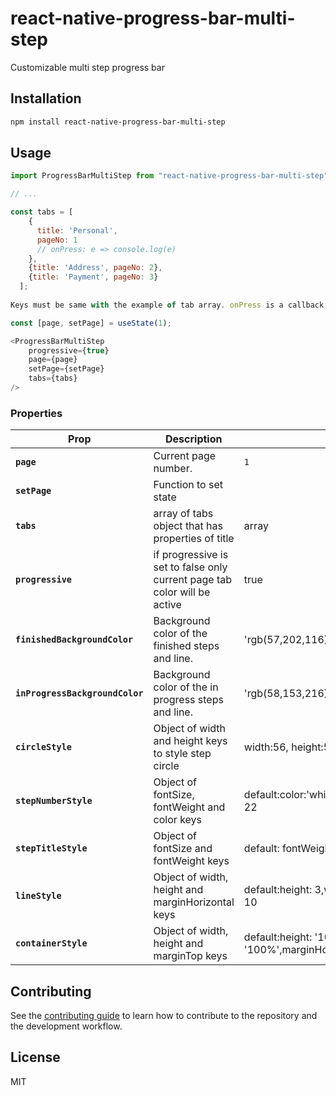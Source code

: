 # react-native-progress-bar-multi-step

Customizable multi step progress bar

## Installation

```sh
npm install react-native-progress-bar-multi-step
```

## Usage

```js
import ProgressBarMultiStep from "react-native-progress-bar-multi-step";

// ...

const tabs = [
    {
      title: 'Personal',
      pageNo: 1
      // onPress: e => console.log(e)
    },
    {title: 'Address', pageNo: 2},
    {title: 'Payment', pageNo: 3}
  ];
  
Keys must be same with the example of tab array. onPress is a callback function which has parameter of selected pageNo.

const [page, setPage] = useState(1);

<ProgressBarMultiStep
    progressive={true}
    page={page}
    setPage={setPage}
    tabs={tabs}
/>

```

### Properties

| Prop                                 | Description                                                                  | Default             |  Type    | Required
| ------------------------------------ | ---------------------------------------------------------------------------- | --------------------|-------   |-----------
| **`page`**                           | Current page number.                                                         | `1`                 | number   | yes
| **`setPage`**                        | Function to set state                                                        |                     | function | no
| **`tabs`**                           | array of tabs object that has properties of title                            | array               | Tab      | yes                                       
| **`progressive`**                    | if progressive is set to false only current page tab color will be active    | true                | boolean  | no 
| **`finishedBackgroundColor`**        | Background color of the finished steps and line.                             | 'rgb(57,202,116)'   | string   | no
| **`inProgressBackgroundColor`**      | Background color of the in progress steps and line.                          | 'rgb(58,153,216)'   | string   | no
| **`circleStyle`**                    | Object of width and height keys to style step circle                         | width:56, height:56 | object   | no
| **`stepNumberStyle`**                | Object of fontSize, fontWeight and color keys |default:color:'white',fontWeight:'bold',fontSize: 22| object   | no
| **`stepTitleStyle`**                 | Object of fontSize and fontWeight keys |              default:   fontWeight: 'bold', fontSize: 22. | object   | no
| **`lineStyle`**                      | Object of width, height and marginHorizontal keys |default:height: 3,width: 60,marginHorizontal: 10| object   | no
| **`containerStyle`**                 | Object of width, height and marginTop keys|default:height: '10%',width: '100%',marginHorizontal: 10| object   | no


## Contributing

See the [contributing guide](CONTRIBUTING.md) to learn how to contribute to the repository and the development workflow.

## License

MIT
